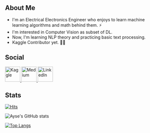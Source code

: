 ## About Me
- I'm an Electrical Electronics Engineer who enjoys to learn machine learning algorithms and math behind them. ⚡
- I'm interested in Computer Vision as subset of DL.
- Now, I'm learning NLP theory and practicing basic text processing.
- Kaggle Contributor yet. 👩‍💻


## Social
<a href="https://www.kaggle.com/aerdem/code">
<img border="0" alt="Kaggle" src="https://edent.github.io/SuperTinyIcons/images/svg/kaggle.svg" width="50 height="50>
</a>
<a href="https://www.medium.com/@aysenurerdem">
<img border="0" alt="Medium" src="https://edent.github.io/SuperTinyIcons/images/svg/medium.svg" width="50 height="50>
</a>
<a href="https://www.linkedin.com/in/aysenurerdem/">
<img border="0" alt="LinkedIn" src="https://edent.github.io/SuperTinyIcons/images/svg/linkedin.svg" width="50 height="50>
</a>

## Stats
[![Hits](https://hits.seeyoufarm.com/api/count/incr/badge.svg?url=https%3A%2F%2Fgithub.com%2Fer-ay%2F&count_bg=%23862348&title_bg=%23292929&icon=codacy.svg&icon_color=%23E5D0D0&title=hits+daily%2Ftotal&edge_flat=false)](https://hits.seeyoufarm.com)

![Ayse's GitHub stats](https://github-readme-stats.vercel.app/api?username=er-ay&show_icons=true&theme=synthwave) 

[![Top Langs](https://github-readme-stats.vercel.app/api/top-langs/?username=er-ay&layout=compact)](https://github.com/anuraghazra/github-readme-stats)
